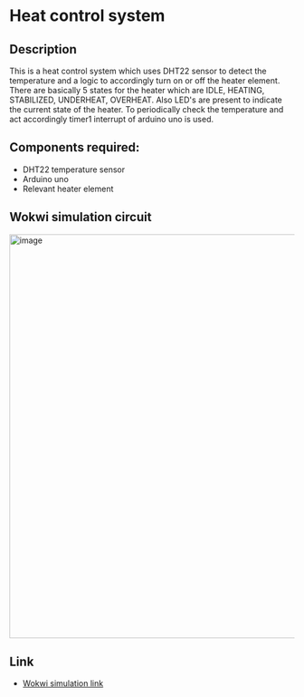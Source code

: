 # Heat control system
## Description
This is a heat control system which uses DHT22 sensor to detect the temperature and a logic to accordingly turn on or off the heater element. There are basically 5 states for the heater which are IDLE, HEATING, STABILIZED, UNDERHEAT, OVERHEAT. Also LED's are present to indicate the current state of the heater. To periodically check the temperature and act accordingly timer1 interrupt of arduino uno is used. 

## Components required:
* DHT22 temperature sensor
* Arduino uno
* Relevant heater element

## Wokwi simulation circuit
<img width="825" height="713" alt="image" src="https://github.com/user-attachments/assets/176bf69c-b887-4d1d-8618-759f401a483a" />

## Link
- [Wokwi simulation link](https://wokwi.com/projects/436723599076016129)
